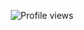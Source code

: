 <p align="center">
  <img src="https://komarev.com/ghpvc/?username=Hxuntedluvv=︶+日記✦&color=#E4BDD1&style=flat" alt="Profile views"/>
</p>
